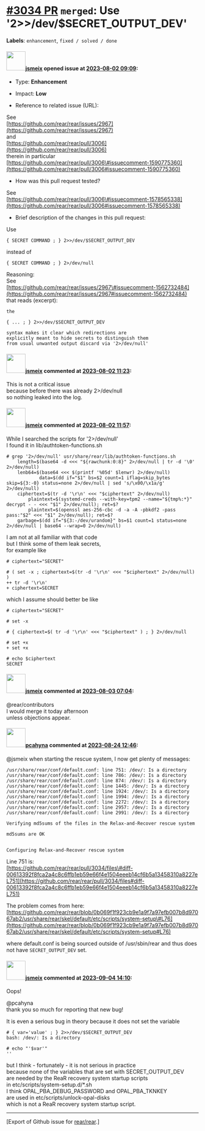 [\#3034 PR](https://github.com/rear/rear/pull/3034) `merged`: Use '2&gt;&gt;/dev/$SECRET\_OUTPUT\_DEV'
======================================================================================================

**Labels**: `enhancement`, `fixed / solved / done`

#### <img src="https://avatars.githubusercontent.com/u/1788608?u=925fc54e2ce01551392622446ece427f51e2f0ce&v=4" width="50">[jsmeix](https://github.com/jsmeix) opened issue at [2023-08-02 09:09](https://github.com/rear/rear/pull/3034):

-   Type: **Enhancement**

-   Impact: **Low**

-   Reference to related issue (URL):

See  
[https://github.com/rear/rear/issues/2967](https://github.com/rear/rear/issues/2967)  
and  
[https://github.com/rear/rear/pull/3006](https://github.com/rear/rear/pull/3006)  
therein in particular  
[https://github.com/rear/rear/pull/3006\#issuecomment-1590775360](https://github.com/rear/rear/pull/3006#issuecomment-1590775360)

-   How was this pull request tested?

See  
[https://github.com/rear/rear/pull/3006\#issuecomment-1578565338](https://github.com/rear/rear/pull/3006#issuecomment-1578565338)

-   Brief description of the changes in this pull request:

Use

    { SECRET COMMAND ; } 2>>/dev/$SECRET_OUTPUT_DEV

instead of

    { SECRET COMMAND ; } 2>/dev/null

Reasoning:  
See  
[https://github.com/rear/rear/issues/2967\#issuecomment-1562732484](https://github.com/rear/rear/issues/2967#issuecomment-1562732484)  
that reads (excerpt):

    the

    { ... ; } 2>>/dev/$SECRET_OUTPUT_DEV

    syntax makes it clear which redirections are
    explicitly meant to hide secrets to distinguish them
    from usual unwanted output discard via '2>/dev/null'

#### <img src="https://avatars.githubusercontent.com/u/1788608?u=925fc54e2ce01551392622446ece427f51e2f0ce&v=4" width="50">[jsmeix](https://github.com/jsmeix) commented at [2023-08-02 11:23](https://github.com/rear/rear/pull/3034#issuecomment-1662030568):

This is not a critical issue  
because before there was already 2&gt;/dev/null  
so nothing leaked into the log.

#### <img src="https://avatars.githubusercontent.com/u/1788608?u=925fc54e2ce01551392622446ece427f51e2f0ce&v=4" width="50">[jsmeix](https://github.com/jsmeix) commented at [2023-08-02 11:57](https://github.com/rear/rear/pull/3034#issuecomment-1662077184):

While I searched the scripts for '2&gt;/dev/null'  
I found it in lib/authtoken-functions.sh

    # grep '2>/dev/null' usr/share/rear/lib/authtoken-functions.sh
        length=$(base64 -d <<< "${rawchunk:0:8}" 2>/dev/null | tr -d '\0' 2>/dev/null)
        lenb64=$(base64 <<< $(printf '%05d' $lenwr) 2>/dev/null)
                data=$(dd if="$1" bs=$2 count=1 iflag=skip_bytes skip=${3:-0} status=none 2>/dev/null | sed 's/\x00/\x1a/g' 2>/dev/null)
        ciphertext=$(tr -d '\r\n' <<< "$ciphertext" 2>/dev/null)
            plaintext=$(systemd-creds --with-key=tpm2 --name="${tmp%:*}" decrypt - - <<< "$1" 2>/dev/null); ret=$?
            plaintext=$(openssl aes-256-cbc -d -a -A -pbkdf2 -pass pass:"$2" <<< "$1" 2>/dev/null); ret=$?
        garbage=$(dd if="${3:-/dev/urandom}" bs=$1 count=1 status=none 2>/dev/null | base64 --wrap=0 2>/dev/null)

I am not at all familiar with that code  
but I think some of them leak secrets,  
for example like

    # ciphertext="SECRET"

    # ( set -x ; ciphertext=$(tr -d '\r\n' <<< "$ciphertext" 2>/dev/null) )
    ++ tr -d '\r\n'
    + ciphertext=SECRET

which I assume should better be like

    # ciphertext="SECRET"

    # set -x

    # { ciphertext=$( tr -d '\r\n' <<< "$ciphertext" ) ; } 2>/dev/null

    # set +x
    + set +x

    # echo $ciphertext
    SECRET

#### <img src="https://avatars.githubusercontent.com/u/1788608?u=925fc54e2ce01551392622446ece427f51e2f0ce&v=4" width="50">[jsmeix](https://github.com/jsmeix) commented at [2023-08-03 07:04](https://github.com/rear/rear/pull/3034#issuecomment-1663405042):

@rear/contributors  
I would merge it today afternoon  
unless objections appear.

#### <img src="https://avatars.githubusercontent.com/u/26300485?u=9105d243bc9f7ade463a3e52e8dd13fa67837158&v=4" width="50">[pcahyna](https://github.com/pcahyna) commented at [2023-08-24 12:46](https://github.com/rear/rear/pull/3034#issuecomment-1691609782):

@jsmeix when starting the rescue system, I now get plenty of messages:

    /usr/share/rear/conf/default.conf: line 751: /dev/: Is a directory 
    /usr/share/rear/conf/default.conf: line 786: /dev/: Is a directory 
    /usr/share/rear/conf/default.conf: line 874: /dev/: Is a directory 
    /usr/share/rear/conf/default.conf: line 1445: /dev/: Is a directory 
    /usr/share/rear/conf/default.conf: line 1924: /dev/: Is a directory 
    /usr/share/rear/conf/default.conf: line 1994: /dev/: Is a directory 
    /usr/share/rear/conf/default.conf: line 2272: /dev/: Is a directory 
    /usr/share/rear/conf/default.conf: line 2957: /dev/: Is a directory 
    /usr/share/rear/conf/default.conf: line 2991: /dev/: Is a directory 
     
    Verifying md5sums of the files in the Relax-and-Recover rescue system 
     
    md5sums are OK 
     
     
    Configuring Relax-and-Recover rescue system 

Line 751 is:  
[https://github.com/rear/rear/pull/3034/files\#diff-00613392f8fca2a4c8c6ffb1eb59e66f4e1504eeeb14cf6b5a13458310a8227eL751](https://github.com/rear/rear/pull/3034/files#diff-00613392f8fca2a4c8c6ffb1eb59e66f4e1504eeeb14cf6b5a13458310a8227eL751)

The problem comes from here:  
[https://github.com/rear/rear/blob/0b069f1f923cb9e1a9f7a97efb007b8d97067ab2/usr/share/rear/skel/default/etc/scripts/system-setup\#L76](https://github.com/rear/rear/blob/0b069f1f923cb9e1a9f7a97efb007b8d97067ab2/usr/share/rear/skel/default/etc/scripts/system-setup#L76)

where default.conf is being sourced outside of /usr/sbin/rear and thus
does not have `SECRET_OUTPUT_DEV` set.

#### <img src="https://avatars.githubusercontent.com/u/1788608?u=925fc54e2ce01551392622446ece427f51e2f0ce&v=4" width="50">[jsmeix](https://github.com/jsmeix) commented at [2023-09-04 14:10](https://github.com/rear/rear/pull/3034#issuecomment-1705338621):

Oops!

@pcahyna  
thank you so much for reporting that new bug!

It is even a serious bug in theory because it does not set the variable

    # { var='value' ; } 2>>/dev/$SECRET_OUTPUT_DEV
    bash: /dev/: Is a directory

    # echo "'$var'"
    ''

but I think - fortunately - it is not serious in practice  
because none of the variables that are set with SECRET\_OUTPUT\_DEV  
are needed by the ReaR recovery system startup scripts  
in etc/scripts/system-setup.d/\*.sh  
I think OPAL\_PBA\_DEBUG\_PASSWORD and OPAL\_PBA\_TKNKEY  
are used in etc/scripts/unlock-opal-disks  
which is not a ReaR recovery system startup script.

------------------------------------------------------------------------

\[Export of Github issue for
[rear/rear](https://github.com/rear/rear).\]
